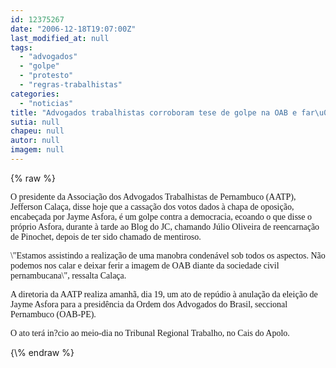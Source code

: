 ```yaml
---
id: 12375267
date: "2006-12-18T19:07:00Z"
last_modified_at: null
tags:
  - "advogados"
  - "golpe"
  - "protesto"
  - "regras-trabalhistas"
categories:
  - "noticias"
title: "Advogados trabalhistas corroboram tese de golpe na OAB e far\u00e3o protesto em favor de Jayme Asfora amanh\u00e3"
sutia: null
chapeu: null
autor: null
imagem: null
---
```

{\% raw %}
<p><P><FONT face=Verdana>O presidente da Associação dos Advogados Trabalhistas de Pernambuco (AATP), Jefferson Calaça, disse hoje que a cassação dos votos dados à chapa de oposição, encabeçada por Jayme Asfora, é um golpe contra a democracia, ecoando o que disse o próprio Asfora, durante à tarde ao Blog do JC, chamando Júlio Oliveira de reencarnação de Pinochet, depois de ter sido chamado de mentiroso. </FONT></P></p>
<p><P><FONT face=Verdana>\"Estamos assistindo a realização de uma manobra condenável sob todos os aspectos. Não podemos nos calar e deixar ferir a imagem de OAB diante da sociedade civil pernambucana\", ressalta Calaça.</FONT></P></p>
<p><P><FONT face=Verdana>A diretoria da AATP realiza amanhã, dia 19, um ato de repúdio à anulação da eleição de Jayme Asfora para a presidência da Ordem dos Advogados do Brasil, seccional Pernambuco (OAB-PE). </FONT></P></p>
<p><P><FONT face=Verdana>O ato terá in?cio ao meio-dia no Tribunal Regional Trabalho, no Cais do Apolo.</FONT></P> </p>
{\% endraw %}